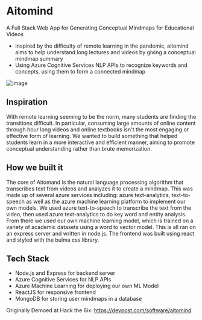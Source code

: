 # Aitomind

A Full Stack Web App for Generating Conceptual Mindmaps for Educational Videos
- Inspired by the difficulty of remote learning in the pandemic, aitomind aims to help understand long lectures and videos by giving a conceptual mindmap summary
- Using Azure Cognitive Services NLP APIs to recognize keywords and concepts, using them to form a connected mindmap

![image](https://github.com/AlanWang1/aitomind/assets/43789278/8f481e62-f524-42b9-93f9-e8c3cf63b248)


## Inspiration

With remote learning seeming to be the norm, many students are finding the transitions difficult. In particular, consuming large amounts of online content through hour long videos and online textbooks isn't the most engaging or effective form of learning. We wanted to build something that helped students learn in a more interactive and efficient manner, aiming to promote conceptual understanding rather than brute memorization. 


## How we built it

The core of Aitomand is the natural language processing algorithm that transcribes text from videos and analyzes it to create a mindmap. This was made up of several azure services including: azure text-analytics, text-to-speech as well as the azure machine learning platform to implement our own models. We used azure text-to-speech to transcribe the text from the video, then used azure text-analytics to do key word and entity analysis. From there we used our own machine learning model, which is trained on a variety of academic datasets using a word to vector model. This is all ran on an express server and written in node.js. The frontend was built using react and styled with the bulma css library.


## Tech Stack

- Node.js and Express for backend server
- Azure Cognitive Services for NLP APIs
- Azure Machine Learning for deploying our own ML Model
- ReactJS for responsive frontend
- MongoDB for storing user mindmaps in a database

Originally Demoed at Hack the 6ix:
https://devpost.com/software/aitomind
